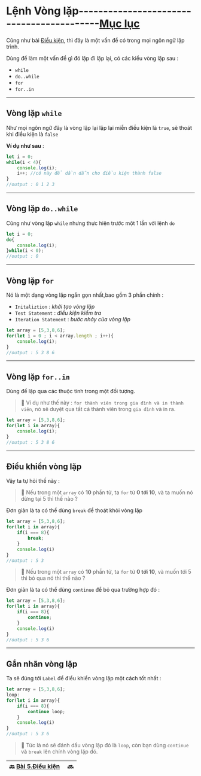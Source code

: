 # Lệnh Vòng lặp------------------------------------------[Mục lục](https://github.com/Zenfection/Javascript)

Cũng như bài [Điều kiện](https://github.com/Zenfection/Javascript/blob/master/Javascript%20Basic/5.Dieukien.md), thì đây là một vấn đề có trong mọi ngôn ngữ lập trình.

Dùng để làm một vấn đề gì đó lặp đi lặp lại, có các kiểu vòng lặp sau : 

- `while`
- `do..while`
- `for`
- `for..in`

---

## Vòng lặp `while`

Như mọi ngôn ngữ đây là vòng lặp lại lặp lại miễn điều kiện là `true`, sẽ thoát khi điều kiện là `false`

**Ví dụ như sau** : 

```javascript
let i = 0;
while(i < 4){
    console.log(i);
    i++; //có này để dần dẫn cho điều kiện thành false
}
//output : 0 1 2 3
```

---

## Vòng lặp `do..while`

Cũng như vòng lặp `while` nhưng thực hiện trước một 1 lần vởi lệnh `do`

```javascript
let i = 0;
do{
    console.log(i);
}while(i < 0);
//output : 0
```

---

## Vòng lặp `for`

Nó là một dạng vòng lặp ngắn gọn nhất,bao gồm 3 phần chính : 

- `Initaliztion` : *khởi tạo vòng lặp*
- `Test Statement` : *điều kiện kiểm tra*
- `Iteration Statement` : *bước nhảy của vòng lặp*

```javascript
let array = [5,3,8,6];
for(let i = 0 ; i < array.length ; i++){
    console.log(i);
}
//output : 5 3 8 6
```

---

## Vòng lặp `for..in`

Dùng để lặp qua các thuộc tính trong một đối tượng.

> 💭 Ví dụ như thế này : `for thành viên trong gia đình và in thành viên`, nó sẽ duyệt qua tất cả thành viên trong `gia đình` và in ra.

```javascript
let array = [5,3,8,6];
for(let i in array){
    console.log(i);
}
//output : 5 3 8 6
```

---

## Điều khiển vòng lặp

Vậy ta tự hỏi thế này :

> 🤔 Nếu trong một `array` có **10** phần tử, ta `for` từ **0 tới 10**, và ta muốn nó dừng tại 5 thì thế nào ?

Đơn giản là ta có thể dùng `break` để thoát khỏi vòng lặp

```javascript
let array = [5,3,8,6];
for(let i in array){
    if(i === 8){
        break;
    }
    console.log(i)
}
//output : 5 3
```

> 🤔 Nếu trong một `array` có **10** phần tử, ta `for` từ **0 tới 10**, và muốn tới 5 thì bỏ qua nó thì thể nào ? 

Đơn giản là ta có thể dùng `continue` để bỏ qua trường hợp đó : 

```javascript
let array = [5,3,8,6];
for(let i in array){
    if(i === 8){
        continue;
    }
    console.log(i)
}
//output : 5 3 6
```

---

## Gắn nhãn vòng lặp

Ta sẽ đúng tới `Label` để điều khiển vòng lặp một cách tốt nhất :

```javascript
let array = [5,3,8,6];
loop:
for(let i in array){
    if(i === 8){
        continue loop;
    }
    console.log(i)
}
//output : 5 3 6
```

> 🚀 Tức là nó sẽ đánh dấu vòng lặp đó là `loop`, còn bạn dùng `continue` và `break` lên chính vòng lặp đó.

| 🔙 [Bài 5.Điều kiện](https://github.com/Zenfection/Javascript/blob/master/Javascript%20Basic/5.Dieukien.md) |  🔜 |
| ------------------------------------------------------------------------------------------------------- | --------------------------------------------------------------------------------------------------------- |